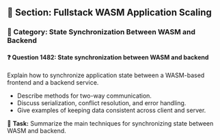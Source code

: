 ## 📘 Section: Fullstack WASM Application Scaling
### 🔹 Category: State Synchronization Between WASM and Backend
#### ❓ Question 1482: State synchronization between WASM and backend

Explain how to synchronize application state between a WASM-based frontend and a backend service.

- Describe methods for two-way communication.
- Discuss serialization, conflict resolution, and error handling.
- Give examples of keeping data consistent across client and server.

🔧 **Task:** Summarize the main techniques for synchronizing state between WASM and backend.

